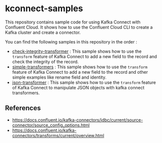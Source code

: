 # kconnect-samples

This repository contains sample code for using Kafka Connect with Confluent Cloud.
It shows how to use the Confluent Cloud CLI to create a Kafka cluster and create a connector.

You can find the following samples in this repository in the order :
- [check-integrity-transformer](check-integrity-transformer/readme.md) : This sample shows how to use the `transform` feature of Kafka Connect to add a new field to the record and check the integrity of the record.
- [simple-transformers](simple-transformers/readme.md) : This sample shows how to use the `transform` feature of Kafka Connect to add a new field to the record and other simple examples like rename field and identity.
- [json-transformer](json-transformer/readme.md) : This sample shows how to use the `transform` feature of Kafka Connect to manipulate JSON objects with kafka connect transformers.

## References
- https://docs.confluent.io/kafka-connectors/jdbc/current/source-connector/source_config_options.html
- https://docs.confluent.io/kafka-connectors/transforms/current/overview.html